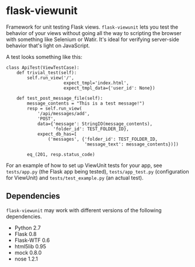 flask-viewunit
==============

Framework for unit testing Flask views. `flask-viewunit` lets you test the
behavior of your views without going all the way to scripting the browser with
something like Selenium or Watir. It's ideal for verifying server-side
behavior that's light on JavaScript.

A test looks something like this:

    class ApiTest(ViewTestCase):
        def trivial_test(self):
            self.run_view('/',
                          expect_tmpl='index.html',
                          expect_tmpl_data={'user_id': None})

        def test_post_message_file(self):
            message_contents = "This is a test message!")
            resp = self.run_view(
                '/api/messages/add',
                'POST',
                data={'message': StringIO(message_contents),
                      'folder_id': TEST_FOLDER_ID},
                expect_db_has=[
                    ('messages', {'folder_id': TEST_FOLDER_ID,
                                  'message_text': message_contents})])

            eq_(201, resp.status_code)

For an example of how to set up ViewUnit tests for your app, see
`tests/app.py` (the Flask app being tested), `tests/app_test.py`
(configuration for ViewUnit) and `tests/test_example.py` (an actual test).


Dependencies
------------
`flask-viewunit` may work with different versions of the following dependencies.
* Python 2.7
* Flask 0.8
* Flask-WTF 0.6
* html5lib 0.95
* mock 0.8.0
* nose 1.2.1
